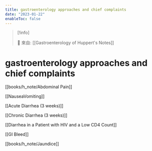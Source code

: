 ```yaml
---
title: gastroenterology approaches and chief complaints
date: "2023-01-22"
enableToc: false
---
```


> [!info]
>
> 🌱 來自: [[Gastroenterology of Huppert's Notes]]

# gastroenterology approaches and chief complaints

[[books/h_note/Abdominal Pain]]

[[NauseaVomiting]]

[[Acute Diarrhea (3 weeks)]]

[[Chronic Diarrhea (3 weeks)]]

[[Diarrhea in a Patient with HIV and a Low CD4 Count]]

[[GI Bleed]]

[[books/h_note/Jaundice]]

